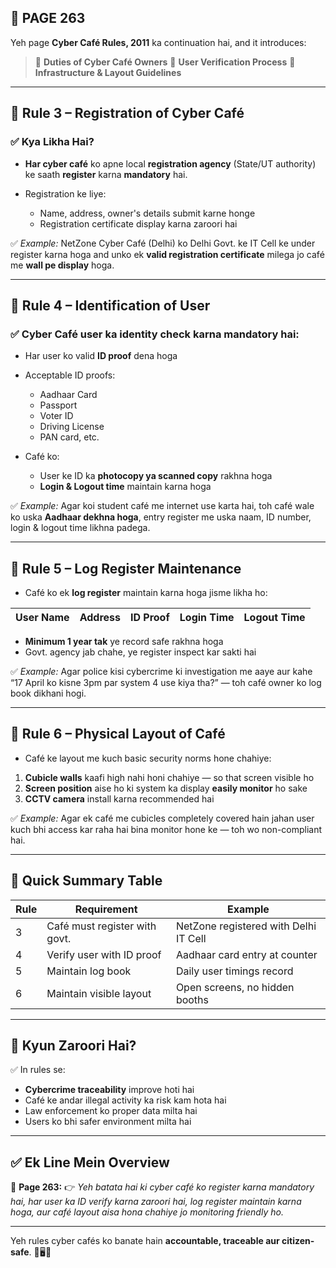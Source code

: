 ## 📄 **PAGE 263**

Yeh page **Cyber Café Rules, 2011** ka continuation hai, and it introduces:

> 🔹 **Duties of Cyber Café Owners**
> 🔹 **User Verification Process**
> 🔹 **Infrastructure & Layout Guidelines**

---

## 🔹 **Rule 3 – Registration of Cyber Café**

### ✅ Kya Likha Hai?

* **Har cyber café** ko apne local **registration agency** (State/UT authority) ke saath **register** karna **mandatory** hai.

* Registration ke liye:

  * Name, address, owner's details submit karne honge
  * Registration certificate display karna zaroori hai

✅ *Example:*
NetZone Cyber Café (Delhi) ko Delhi Govt. ke IT Cell ke under register karna hoga and unko ek **valid registration certificate** milega jo café me **wall pe display** hoga.

---

## 🔹 **Rule 4 – Identification of User**

### ✅ Cyber Café user ka identity check karna mandatory hai:

* Har user ko valid **ID proof** dena hoga

* Acceptable ID proofs:

  * Aadhaar Card
  * Passport
  * Voter ID
  * Driving License
  * PAN card, etc.

* Café ko:

  * User ke ID ka **photocopy ya scanned copy** rakhna hoga
  * **Login & Logout time** maintain karna hoga

✅ *Example:*
Agar koi student café me internet use karta hai, toh café wale ko uska **Aadhaar dekhna hoga**, entry register me uska naam, ID number, login & logout time likhna padega.

---

## 🔹 **Rule 5 – Log Register Maintenance**

* Café ko ek **log register** maintain karna hoga jisme likha ho:

| User Name | Address | ID Proof | Login Time | Logout Time |
| --------- | ------- | -------- | ---------- | ----------- |

* **Minimum 1 year tak** ye record safe rakhna hoga
* Govt. agency jab chahe, ye register inspect kar sakti hai

✅ *Example:*
Agar police kisi cybercrime ki investigation me aaye aur kahe “17 April ko kisne 3pm par system 4 use kiya tha?” — toh café owner ko log book dikhani hogi.

---

## 🔹 **Rule 6 – Physical Layout of Café**

* Café ke layout me kuch basic security norms hone chahiye:

1. **Cubicle walls** kaafi high nahi honi chahiye — so that screen visible ho
2. **Screen position** aise ho ki system ka display **easily monitor** ho sake
3. **CCTV camera** install karna recommended hai

✅ *Example:*
Agar ek café me cubicles completely covered hain jahan user kuch bhi access kar raha hai bina monitor hone ke — toh wo non-compliant hai.

---

## 🧩 **Quick Summary Table**

| Rule | Requirement                   | Example                               |
| ---- | ----------------------------- | ------------------------------------- |
| 3    | Café must register with govt. | NetZone registered with Delhi IT Cell |
| 4    | Verify user with ID proof     | Aadhaar card entry at counter         |
| 5    | Maintain log book             | Daily user timings record             |
| 6    | Maintain visible layout       | Open screens, no hidden booths        |

---

## 🔹 **Kyun Zaroori Hai?**

✅ In rules se:

* **Cybercrime traceability** improve hoti hai
* Café ke andar illegal activity ka risk kam hota hai
* Law enforcement ko proper data milta hai
* Users ko bhi safer environment milta hai

---

## ✅ **Ek Line Mein Overview**

📌 **Page 263:**
👉 *Yeh batata hai ki cyber café ko register karna mandatory hai, har user ka ID verify karna zaroori hai, log register maintain karna hoga, aur café layout aisa hona chahiye jo monitoring friendly ho.*

---

Yeh rules cyber cafés ko banate hain **accountable, traceable aur citizen-safe**. 🧾🖥️👮
